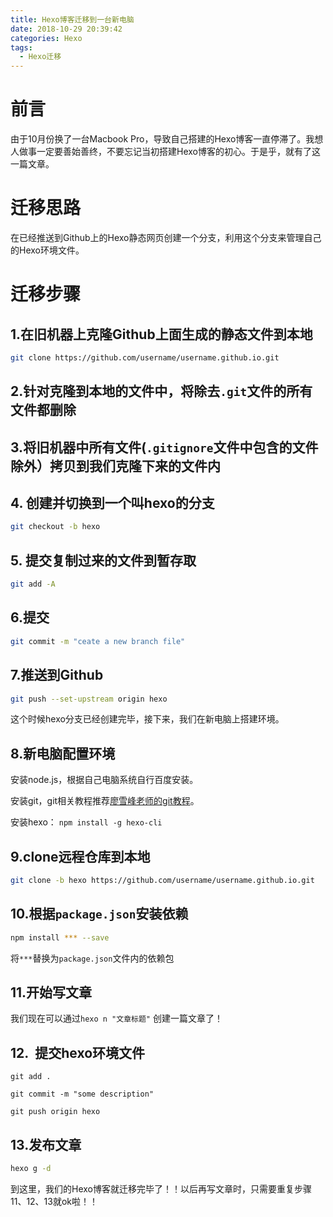 ```yaml
---
title: Hexo博客迁移到一台新电脑
date: 2018-10-29 20:39:42
categories: Hexo
tags: 
  - Hexo迁移
---
```


# 前言

由于10月份换了一台Macbook Pro，导致自己搭建的Hexo博客一直停滞了。我想人做事一定要善始善终，不要忘记当初搭建Hexo博客的初心。于是乎，就有了这一篇文章。

# 迁移思路

在已经推送到Github上的Hexo静态网页创建一个分支，利用这个分支来管理自己的Hexo环境文件。

# 迁移步骤

## 1.在旧机器上克隆Github上面生成的静态文件到本地

```bash
git clone https://github.com/username/username.github.io.git
```

## 2.针对克隆到本地的文件中，将除去`.git`文件的所有文件都删除

## 3.将旧机器中所有文件(`.gitignore`文件中包含的文件除外）拷贝到我们克隆下来的文件内

## 4. 创建并切换到一个叫hexo的分支

```bash
git checkout -b hexo
```

## 5. 提交复制过来的文件到暂存取

```bash
git add -A
```

## 6.提交

```bash
git commit -m "ceate a new branch file"
```

## 7.推送到Github

```bash
git push --set-upstream origin hexo
```

这个时候hexo分支已经创建完毕，接下来，我们在新电脑上搭建环境。

## 8.新电脑配置环境

安装node.js，根据自己电脑系统自行百度安装。

安装git，git相关教程推荐[廖雪峰老师的git教程](https://link.jianshu.com/?t=https://www.liaoxuefeng.com/wiki/0013739516305929606dd18361248578c67b8067c8c017b000)。

安装hexo： `npm install -g hexo-cli`

## 9.clone远程仓库到本地

```bash
git clone -b hexo https://github.com/username/username.github.io.git
```

## 10.根据`package.json`安装依赖

```bash
npm install *** --save
```

将`***`替换为`package.json`文件内的依赖包

## 11.开始写文章

我们现在可以通过`hexo n "文章标题"` 创建一篇文章了！

## 12.  提交hexo环境文件

`git add .`

`git commit -m "some description"`

`git push origin hexo`

## 13.发布文章

```bash
hexo g -d
```

到这里，我们的Hexo博客就迁移完毕了！！以后再写文章时，只需要重复步骤11、12、13就ok啦！！